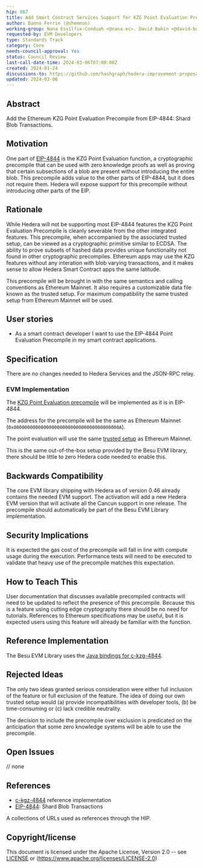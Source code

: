 ```yaml
---
hip: 867
title: Add Smart Contract Services Support for KZG Point Evaluation Precompiled Function
author: Danno Ferrin (@shemnon)
working-group: Nana Essilfie-Conduah <@nana-ec>. David Bakin <@david-bakin-sl>
requested-by: EVM Developers
type: Standards Track
category: Core
needs-council-approval: Yes
status: Council Review
last-call-date-time: 2024-03-06T07:00:00Z
created: 2024-01-24
discussions-to: https://github.com/hashgraph/hedera-improvement-proposal/discussions/872
updated: 2024-03-06
---
```


## Abstract

Add the Ethereum KZG Point Evaluation Precompile from EIP-4844: Shard Blob
Transactions.

## Motivation

One part of [EIP-4844](https://eips.ethereum.org/EIPS/eip-4844) is the KZG Point
Evaluation function, a cryptographic precompile that can be used with zero
knowledge proofs as well as proving that certain subsections of a blob are
present without introducing the entire blob. This precompile adds value to the
other parts of EIP-4844, but it does not require them. Hedera will expose
support for this precompile without introducing other parts of the EIP.

## Rationale

While Hedera will not be supporting most EIP-4844 features the KZG Point
Evaluation Precompile is cleanly severable from the other integrated features.
This precompile, when accompanied by the associated trusted setup, can be viewed
as a cryptographic primitive similar to ECDSA. The ability to prove subsets of
hashed data provides unique functionality not found in other cryptographic
precompiles. Ethereum apps may use the KZG features without any interation with
blob varying transactions, and it makes sense to allow Hedera Smart Contract
apps the same latitude.

This precompile will be brought in with the same semantics and calling
conventions as Ethereum Mainnet. It also requires a customizable data file known
as the trusted setup. For maximum compatibility the same trusted setup from
Ethereum Mainnet will be used.

## User stories

* As a smart contract developer I want to use the EIP-4844 Point Evaluation
  Precompile in my smart contract applications.

## Specification

There are no changes needed to Hedera Services and the JSON-RPC relay.

### EVM Implementation

The [KZG Point Evaluation precompile](https://eips.ethereum.org/EIPS/eip-4844#point-evaluation-precompile)
will be implemented as it is in EIP-4844.

The address for the precompile will be the same as Ethereum
Mainnet (`0x000000000000000000000000000000000000000A`).

The point evaluation will use the
same [trusted setup](https://github.com/ethereum/c-kzg-4844/blob/main/src/trusted_setup.txt)
as Ethereum Mainnet.

This is the same out-of-the-box setup provided by the Besu EVM library, there
should be little to zero Hedera code needed to enable this.

## Backwards Compatibility

The core EVM library shipping with Hedera as of version 0.46 already contains
the needed EVM support. The activation will add a new Hedera EVM version that
will activate all the Cancun support in one release. The precompile should
automatically be part of the Besu EVM Library implementation.

## Security Implications

It is expected the gas cost of the precompile will fall in line with compute
usage during the execution. Performance tests will need to be executed to
validate that heavy use of the precompile matches this expectation.

## How to Teach This

User documentation that discusses available precompiled contracts will need to
be updated to reflect the presence of this precompile. Because this is a feature
using cutting edge cryptography there should be no need for tutorials.
References to Ethereum specifications may be useful, but it is expected users
using this feature will already be familiar with the function.

## Reference Implementation

The Besu EVM Library uses
the [Java bindings for c-kzg-4844](https://github.com/ethereum/c-kzg-4844/blob/main/bindings/java/README.md).

## Rejected Ideas

The only two ideas granted serious consideration were either full inclusion of
the feature or full exclusion of the feature. The idea of doing our own trusted
setup would (a) provide incompatibilities with developer tools, (b) be
time-consuming or (c) lack credible neutrality.

The decision to include the precompile over exclusion is predicated on the
anticipation that some zero knowledge systems will be able to use the
precompile.

## Open Issues

// none

## References

* [c-kgz-4844](https://github.com/ethereum/c-kzg-4844) reference implementation
* [EIP-4844](https://eips.ethereum.org/EIPS/eip-4844): Shard Blob Transactions

A collections of URLs used as references through the HIP.

## Copyright/license

This document is licensed under the Apache License, Version 2.0 --
see [LICENSE](../LICENSE) or (https://www.apache.org/licenses/LICENSE-2.0)
